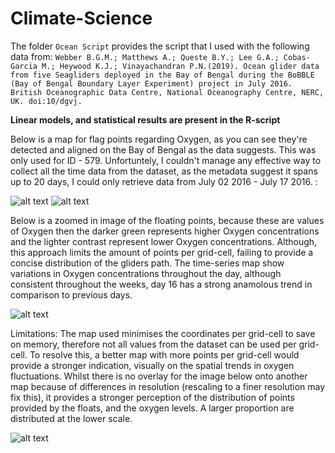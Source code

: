 # Climate-Science

The folder `Ocean Script` provides the script that I used with the following data from: 
```Webber B.G.M.; Matthews A.; Queste B.Y.; Lee G.A.; Cobas-Garcia M.; Heywood K.J.; Vinayachandran P.N.(2019). Ocean glider data from five Seagliders deployed in the Bay of Bengal during the BoBBLE (Bay of Bengal Boundary Layer Experiment) project in July 2016. British Oceanographic Data Centre, National Oceanography Centre, NERC, UK. doi:10/dgvj.```

**Linear models, and statistical results are present in the R-script**

Below is a map for flag points regarding Oxygen, as you can see they're detected and aligned on the Bay of Bengal as the data suggests. This was only used for ID - 579. Unfortuntely, I couldn't manage any effective way to collect all the time data from the dataset, as the metadata suggest it spans up to 20 days, I could only retrieve data from July 02 2016 - July 17 2016. :



![alt text](https://i.stack.imgur.com/Jowbh.png)
![alt text](https://i.stack.imgur.com/p3YeR.png)

Below is a zoomed in image of the floating points, because these are values of Oxygen then the darker green represents higher Oxygen concentrations and the lighter contrast represent lower Oxygen concentrations. Although, this approach limits the amount of points per grid-cell, failing to provide a concise distribution of the gliders path.
The time-series map show variations in Oxygen concentrations throughout the day, although consistent throughout the weeks, day 16 has a strong anamolous trend in comparison to previous days.


![alt text](https://i.stack.imgur.com/VDALr.png)


Limitations:
The map used minimises the coordinates per grid-cell to save on memory, therefore not all values from the dataset can be used per grid-cell. To resolve this, a better map with more points per grid-cell would provide a stronger indication, visually on the spatial trends in oxygen fluctuations. Whilst there is no overlay for the image below onto another map because of differences in resolution (rescaling to a finer resolution may fix this), it provides a stronger perception of the distribution of points provided by the floats, and the oxygen levels. A larger proportion are distributed at the lower scale.

![alt text](https://i.stack.imgur.com/CzVpw.png)
